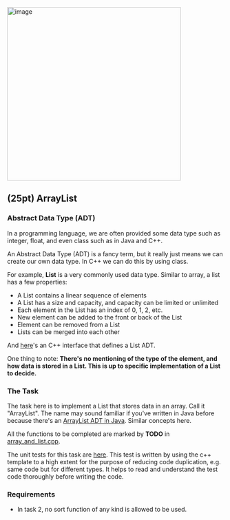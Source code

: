 <img width="403" alt="image" src="https://user-images.githubusercontent.com/252020/163451813-37c307f1-f9c9-4f9e-853b-dce85c450c7b.png">


## (25pt) ArrayList

### Abstract Data Type (ADT)

In a programming language, we are often provided some data type such as integer, float, and even class such as in Java and C++. 

An Abstract Data Type (ADT) is a fancy term, but it really just means we can create our own data type. In C++ we can do this by using class.

For example, **List** is a very commonly used data type. Similar to array, a list has a few properties:

- A List contains a linear sequence of elements
- A List has a size and capacity, and capacity can be limited or unlimited
- Each element in the List has an index of 0, 1, 2, etc. 
- New element can be added to the front or back of the List
- Element can be removed from a List
- Lists can be merged into each other

And [here](https://github.com/a-teaching-goose/2024-summer-342-hw-2/blob/main/src/task_2/array_and_list.h#L8)'s an C++ interface that defines a List ADT.

One thing to note: **There's no mentioning of the type of the element, and how data is stored in a List. This is up to specific implementation of a List to decide.**

### The Task

The task here is to implement a List that stores data in an array. Call it "ArrayList". The name may sound familiar if you've written in Java before because there's an [ArrayList ADT in Java](https://docs.oracle.com/javase/8/docs/api/java/util/ArrayList.html). Similar concepts here.

All the functions to be completed are marked by **TODO** in [array_and_list.cpp](https://github.com/a-teaching-goose/2024-summer-342-hw-2/blob/main/src/task_2/array_and_list.cpp).

The unit tests for this task are [here](https://github.com/a-teaching-goose/2024-summer-342-hw-2/blob/main/test/unit_test_task_2.cpp). This test is written by using the c++ template to a high extent for the purpose of reducing code duplication, e.g. same code but for different types. It helps to read and understand the test code thoroughly before writing the code.

### Requirements

- In task 2, no sort function of any kind is allowed to be used.
